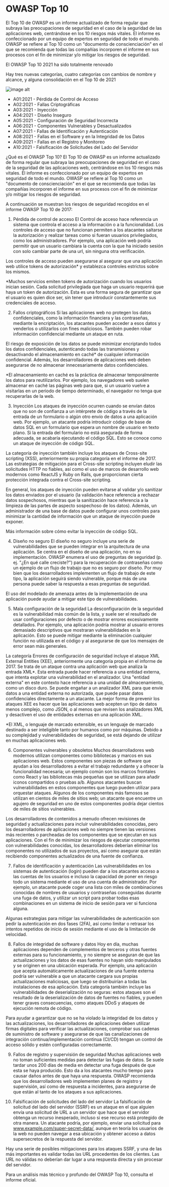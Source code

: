 # OWASP Top 10

El Top 10 de OWASP es un informe actualizado de forma regular que subraya las preocupaciones de seguridad en el caso de la seguridad de las aplicaciones web, centrándose en los 10 riesgos más vitales. El informe es confeccionado por un equipo de expertos en seguridad de todo el mundo. OWASP se refiere al Top 10 como un "documento de conscienciación" en el que se recomienda que todas las compañías incorporen el informe en sus procesos con el fin de minimizar y/o mitigar los riesgos de seguridad.

El OWASP Top 10 2021 ha sido totalmente renovado

Hay tres nuevas categorías, cuatro categorías con cambios de nombre y alcance, y alguna consolidación en el Top 10 de 2021

![image alt](https://github.com/jaiderospina/DevSecOps2025/blob/ceea590765f4e59aef1bd3a2540c03a7fe51d1d2/OWASP/Grupo4/OWANSP_TOP10.png)

- A01:2021 - Pérdida de Control de Acceso
- A02:2021 - Fallas Criptográficas
- A03:2021 - Inyección
- A04:2021 - Diseño Inseguro
- A05:2021 - Configuración de Seguridad Incorrecta
- A06:2021 - Componentes Vulnerables y Desactualizados
- A07:2021 - Fallas de Identificación y Autenticación 
- A08:2021 - Fallas en el Software y en la Integridad de los Datos
- A09:2021 - Fallas en el Registro y Monitoreo
- A10:2021 - Falsificación de Solicitudes del Lado del Servidor

¿Qué es el OWASP Top 10?
El Top 10 de OWASP es un informe actualizado de forma regular que subraya las preocupaciones de seguridad en el caso de la seguridad de las aplicaciones web, centrándose en los 10 riesgos más vitales. El informe es confeccionado por un equipo de expertos en seguridad de todo el mundo. OWASP se refiere al Top 10 como un "documento de conscienciación" en el que se recomienda que todas las compañías incorporen el informe en sus procesos con el fin de minimizar y/o mitigar los riesgos de seguridad.
 
A continuación se muestran los riesgos de seguridad recogidos en el informe OWASP Top 10 de 2017:

1. Pérdida de control de acceso
El Control de acceso hace referencia un sistema que controla el acceso a la información o a la funcionalidad. Los controles de acceso que no funcionan permiten a los atacantes saltarse la autorización y realizar tareas como si fueran usuarios privilegiados, como los administradores. Por ejemplo, una aplicación web podría permitir que un usuario cambiara la cuenta con la que ha iniciado sesión con solo cambiar parte de una url, sin ninguna otra verificación.

Los controles de acceso pueden asegurarse al asegurar que una aplicación web utilice tokens de autorización* y establezca controles estrictos sobre los mismos.

*Muchos servicios emiten tokens de autorización cuando los usuarios inician sesión. Cada solicitud privilegiada que haga un usuario requerirá que haya un token de autorización. Esta es una forma segura de garantizar que el usuario es quien dice ser, sin tener que introducir constantemente sus credenciales de acceso.

2. Fallos criptográficos
Si las aplicaciones web no protegen los datos confidenciales, como la información financiera y las contraseñas, mediante la encriptación, los atacantes pueden acceder a esos datos y venderlos o utilizarlos con fines maliciosos. También pueden robar información confidencial mediante un ataque en ruta.

El riesgo de exposición de los datos se puede minimizar encriptando todos los datos confidenciales, autenticando todas las transmisiones y desactivando el almacenamiento en caché* de cualquier información confidencial. Además, los desarrolladores de aplicaciones web deben asegurarse de no almacenar innecesariamente datos confidenciales.

*El almacenamiento en caché es la práctica de almacenar temporalmente los datos para reutilizarlos. Por ejemplo, los navegadores web suelen almacenar en caché las páginas web para que, si un usuario vuelve a visitarlas en un periodo de tiempo determinado, el navegador no tenga que recuperarlas de la web.

3. Inyección
Los ataques de inyección ocurren cuando se envían datos que no son de confianza a un intérprete de código a través de la entrada de un formulario o algún otro envío de datos a una aplicación web. Por ejemplo, un atacante podría introducir código de base de datos SQL en un formulario que espera un nombre de usuario en texto plano. Si la entrada del formulario no está asegurada de forma adecuada, se acabaría ejecutando el código SQL. Esto se conoce como un ataque de inyección de código SQL.

La categoría de inyección también incluye los ataques de Cross-site scripting (XSS), anteriormente su propia categoría en el informe de 2017. Las estrategias de mitigación para el Cross-site scripting incluyen eludir las solicitudes HTTP no fiables, así como el uso de marcos de desarrollo web modernos como ReactJS y Ruby on Rails, que proporcionan cierta protección integrada contra el Cross-site scripting.

En general, los ataques de inyección pueden evitarse al validar y/o sanitizar los datos enviados por el usuario (la validación hace referencia a rechazar datos sospechosos, mientras que la sanitización hace referencia a la limpieza de las partes de aspecto sospechoso de los datos). Además, un administrador de una base de datos puede configurar unos controles para minimizar la cantidad de información que un ataque de inyección puede exponer.

Más información sobre cómo evitar la inyección de código SQL.

4. Diseño no seguro
El diseño no seguro incluye una serie de vulnerabilidades que se pueden integrar en la arquitectura de una aplicación. Se centra en el diseño de una aplicación, no en su implementación. OWASP enumera el uso de preguntas de seguridad (p. ej. "¿En qué calle creciste?") para la recuperación de contraseñas como un ejemplo de un flujo de trabajo que no es seguro por diseño. Por muy bien que los desarrolladores implementen un flujo de trabajo de este tipo, la aplicación seguirá siendo vulnerable, porque más de una persona puede saber la respuesta a esas preguntas de seguridad.

El uso del modelado de amenaza antes de la implementación de una aplicación puede ayudar a mitigar este tipo de vulnerabilidades.

5. Mala configuración de la seguridad
La desconfiguración de la seguridad es la vulnerabilidad más común de la lista, y suele ser el resultado de usar configuraciones por defecto o de mostrar errores excesivamente detallados. Por ejemplo, una aplicación podría mostrar al usuario errores demasiado descriptivos que mostraran vulnerabilidades en la aplicación. Esto se puede mitigar mediante la eliminación cualquier función no utilizada en el código y al asegurarse de que los mensajes de error sean más generales.

La categoría Errores de configuración de seguridad incluye el ataque XML External Entities (XEE), anteriormente una categoría propia en el informe de 2017. Se trata de un ataque contra una aplicación web que analiza la entrada XML*. Esta entrada puede hacer referencia a una entidad externa, que intenta explotar una vulnerabilidad en el analizador. Una "entidad externa" en este contexto hace referencia a una unidad de almacenamiento, como un disco duro. Se puede engañar a un analizador XML para que envíe datos a una entidad externa no autorizada, que puede pasar datos confidenciales directamente a un atacante. La mejor forma de prevenir los ataques XEE es hacer que las aplicaciones web acepten un tipo de datos menos complejo, como JSON, o al menos que revisen los analizadores XML y desactiven el uso de entidades externas en una aplicación XML.

*El XML, o lenguaje de marcado extensible, es un lenguaje de marcado destinado a ser inteligible tanto por humanos como por máquinas. Debido a su complejidad y vulnerabilidades de seguridad, se está dejando de utilizar en muchas aplicaciones web.

6. Componentes vulnerables y obsoletos
Muchos desarrolladores web modernos utilizan componentes como bibliotecas y marcos en sus aplicaciones web. Estos componentes son piezas de software que ayudan a los desarrolladores a evitar el trabajo redundante y a ofrecer la funcionalidad necesaria; un ejemplo común son los marcos frontales como React y las bibliotecas más pequeñas que se utilizan para añadir iconos compartidos o pruebas a/b. Algunos atacantes buscan vulnerabilidades en estos componentes que luego pueden utilizar para orquestar ataques. Algunos de los componentes más famosos se utilizan en cientos de miles de sitios web; un atacante que encuentre un agujero de seguridad en uno de estos componentes podría dejar cientos de miles de sitios vulnerables.

Los desarrolladores de contenidos a menudo ofrecen revisiones de seguridad y actualizaciones para incluir vulnerabilidades conocidas, pero los desarrolladores de aplicaciones web no siempre tienen las versiones más recientes o parcheadas de los componentes que se ejecutan en sus aplicaciones. Con el fin de minimizar los riesgos de ejecutar componentes con vulnerabilidades conocidas, los desarrolladores deberían eliminar los componentes no utilizados de sus proyectos, así como asegurar que están recibiendo componentes actualizados de una fuente de confianza.

7. Fallos de identificación y autenticación
Las vulnerabilidades en los sistemas de autenticación (login) pueden dar a los atacantes acceso a las cuentas de los usuarios e incluso la capacidad de poner en riesgo todo un sistema mediante el uso de una cuenta de administrador. Por ejemplo, un atacante puede coger una lista con miles de combinaciones conocidas de nombres de usuarios y contraseñas conseguidas durante una fuga de datos, y utilizar un script para probar todas esas combinaciones en un sistema de inicio de sesión para ver si funciona alguna.

Algunas estrategias para mitigar las vulnerabilidades de autenticación son pedir la autenticación en dos fases (2FA), así como limitar o retrasar los intentos repetidos de inicio de sesión mediante el uso de la limitación de velocidad.

8. Fallos de integridad de software y datos
Hoy en día, muchas aplicaciones dependen de complementos de terceros y otras fuentes externas para su funcionamiento, y no siempre se aseguran de que las actualizaciones y los datos de esas fuentes no hayan sido manipulados y se originen en una ubicación esperada. Por ejemplo, una aplicación que acepta automáticamente actualizaciones de una fuente externa podría ser vulnerable a que un atacante cargara sus propias actualizaciones maliciosas, que luego se distribuirían a todas las instalaciones de esa aplicación. Esta categoría también incluye las vulnerabilidades de deserialización no seguras: estos ataques son el resultado de la deserialización de datos de fuentes no fiables, y pueden tener graves consecuencias, como ataques DDoS y ataques de ejecución remota de código.

Para ayudar a garantizar que no se ha violado la integridad de los datos y las actualizaciones, los desarrolladores de aplicaciones deben utilizar firmas digitales para verificar las actualizaciones, comprobar sus cadenas de suministro de software y asegurarse de que las canalizaciones de integración continua/implementación continua (CI/CD) tengan un control de acceso sólido y estén configuradas correctamente.

9. Fallos de registro y supervisión de seguridad
Muchas aplicaciones web no toman suficientes medidas para detectar las fugas de datos. Se suele tardar unos 200 días de media en detectar una fuga después de que esta se haya producido. Esto da a los atacantes mucho tiempo para causar daños antes de que haya una respuesta. OWASP recomienda que los desarrolladores web implementen planes de registro y supervisión, así como de respuesta a incidentes, para asegurarse de que están al tanto de los ataques a sus aplicaciones.

10. Falsificación de solicitudes del lado del servidor
La falsificación de solicitud del lado del servidor (SSRF) es un ataque en el que alguien envía una solicitud de URL a un servidor que hace que el servidor obtenga un recurso inesperado, incluso si ese recurso está protegido de otra manera. Un atacante podría, por ejemplo, enviar una solicitud para www.example.com/super-secret-data/, aunque en teoría los usuarios de la web no pueden navegar a esa ubicación y obtener acceso a datos supersecretos de la respuesta del servidor.

Hay una serie de posibles mitigaciones para los ataques SSRF, y una de las más importantes es validar todas las URL procedentes de los clientes. Las URL no válidas no deberían dar lugar a una respuesta directa y sin procesar del servidor.

Para un análisis más técnico y profundo del OWASP Top 10, consulta el informe oficial.

